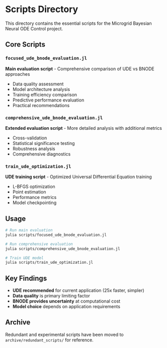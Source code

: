 # Scripts Directory

This directory contains the essential scripts for the Microgrid Bayesian Neural ODE Control project.

## Core Scripts

### `focused_ude_bnode_evaluation.jl`
**Main evaluation script** - Comprehensive comparison of UDE vs BNODE approaches
- Data quality assessment
- Model architecture analysis
- Training efficiency comparison
- Predictive performance evaluation
- Practical recommendations

### `comprehensive_ude_bnode_evaluation.jl`
**Extended evaluation script** - More detailed analysis with additional metrics
- Cross-validation
- Statistical significance testing
- Robustness analysis
- Comprehensive diagnostics

### `train_ude_optimization.jl`
**UDE training script** - Optimized Universal Differential Equation training
- L-BFGS optimization
- Point estimation
- Performance metrics
- Model checkpointing

## Usage

```bash
# Run main evaluation
julia scripts/focused_ude_bnode_evaluation.jl

# Run comprehensive evaluation
julia scripts/comprehensive_ude_bnode_evaluation.jl

# Train UDE model
julia scripts/train_ude_optimization.jl
```

## Key Findings

- **UDE recommended** for current application (25x faster, simpler)
- **Data quality** is primary limiting factor
- **BNODE provides uncertainty** at computational cost
- **Model choice** depends on application requirements

## Archive

Redundant and experimental scripts have been moved to `archive/redundant_scripts/` for reference. 
